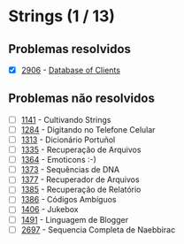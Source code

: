 # Strings (1 / 13)



## Problemas resolvidos

- [x]  [2906](https://www.beecrowd.com.br/judge/pt/problems/view/2906) - [Database of Clients](https://github.com/potigol/beecrowd/blob/master/src/2900/2906.poti)

## Problemas não resolvidos

- [ ]  [1141](https://www.beecrowd.com.br/judge/pt/problems/view/1141) - Cultivando Strings
- [ ]  [1284](https://www.beecrowd.com.br/judge/pt/problems/view/1284) - Digitando no Telefone Celular
- [ ]  [1313](https://www.beecrowd.com.br/judge/pt/problems/view/1313) - Dicionário Portuñol
- [ ]  [1335](https://www.beecrowd.com.br/judge/pt/problems/view/1335) - Recuperação de Arquivos
- [ ]  [1364](https://www.beecrowd.com.br/judge/pt/problems/view/1364) - Emoticons :-)
- [ ]  [1373](https://www.beecrowd.com.br/judge/pt/problems/view/1373) - Sequências de DNA
- [ ]  [1377](https://www.beecrowd.com.br/judge/pt/problems/view/1377) - Recuperador de Arquivos
- [ ]  [1385](https://www.beecrowd.com.br/judge/pt/problems/view/1385) - Recuperação de Relatório
- [ ]  [1386](https://www.beecrowd.com.br/judge/pt/problems/view/1386) - Códigos Ambíguos
- [ ]  [1406](https://www.beecrowd.com.br/judge/pt/problems/view/1406) - Jukebox
- [ ]  [1491](https://www.beecrowd.com.br/judge/pt/problems/view/1491) - Linguagem de Blogger
- [ ]  [2697](https://www.beecrowd.com.br/judge/pt/problems/view/2697) - Sequencia Completa de Naebbirac